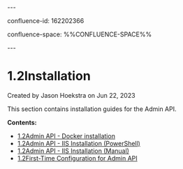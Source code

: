 \---

confluence-id: 162202366

confluence-space: %%CONFLUENCE-SPACE%%

\---

1.2Installation
===============

Created by Jason Hoekstra on Jun 22, 2023

This section contains installation guides for the Admin API.

**Contents:**

*   [1.2Admin API - Docker installation](1.2Admin-API---Docker-installation_162202367.html)
*   [1.2Admin API - IIS Installation (PowerShell)](162202381.html)
*   [1.2Admin API - IIS Installation (Manual)](162202402.html)
*   [1.2First-Time Configuration for Admin API](1.2First-Time-Configuration-for-Admin-API_162202418.html)